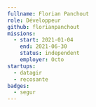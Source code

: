```yaml
---
fullname: Florian Panchout
role: Développeur
github: florianpanchout
missions:
  - start: 2021-01-04
    end: 2021-06-30
    status: independent
    employer: Octo
startups:
  - datagir
  - recosante
badges:
  - segur
---
```

